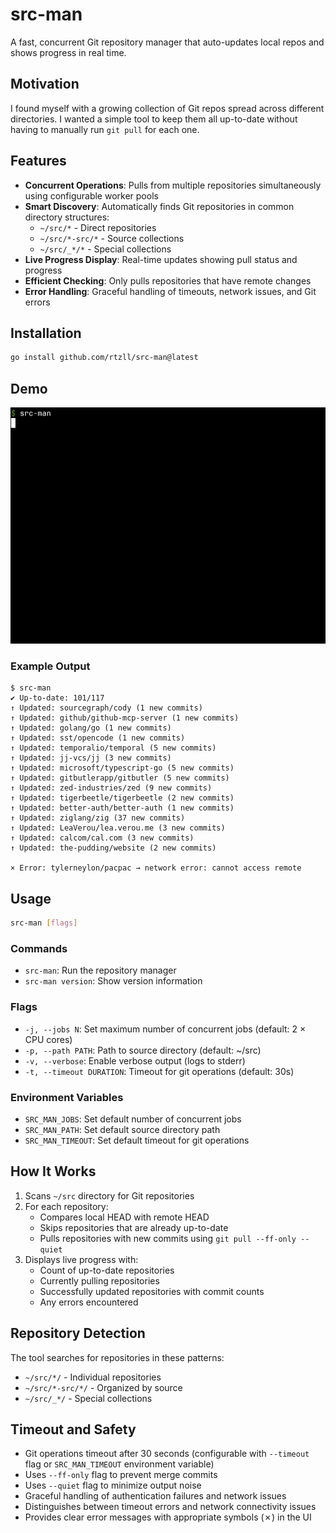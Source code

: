 # src-man

A fast, concurrent Git repository manager that auto-updates local repos and shows progress in real time.

## Motivation

I found myself with a growing collection of Git repos spread across different directories. I wanted a simple tool to keep them all up-to-date without having to manually run `git pull` for each one.

## Features

- **Concurrent Operations**: Pulls from multiple repositories simultaneously using configurable worker pools
- **Smart Discovery**: Automatically finds Git repositories in common directory structures:
  - `~/src/*` - Direct repositories
  - `~/src/*-src/*` - Source collections
  - `~/src/_*/*` - Special collections
- **Live Progress Display**: Real-time updates showing pull status and progress
- **Efficient Checking**: Only pulls repositories that have remote changes
- **Error Handling**: Graceful handling of timeouts, network issues, and Git errors

## Installation

```bash
go install github.com/rtzll/src-man@latest
```

## Demo

![CLI demo](assets/demo.gif)

### Example Output
```
$ src-man
✔ Up-to-date: 101/117
↑ Updated: sourcegraph/cody (1 new commits)
↑ Updated: github/github-mcp-server (1 new commits)
↑ Updated: golang/go (1 new commits)
↑ Updated: sst/opencode (1 new commits)
↑ Updated: temporalio/temporal (5 new commits)
↑ Updated: jj-vcs/jj (3 new commits)
↑ Updated: microsoft/typescript-go (5 new commits)
↑ Updated: gitbutlerapp/gitbutler (5 new commits)
↑ Updated: zed-industries/zed (9 new commits)
↑ Updated: tigerbeetle/tigerbeetle (2 new commits)
↑ Updated: better-auth/better-auth (1 new commits)
↑ Updated: ziglang/zig (37 new commits)
↑ Updated: LeaVerou/lea.verou.me (3 new commits)
↑ Updated: calcom/cal.com (3 new commits)
↑ Updated: the-pudding/website (2 new commits)

× Error: tylerneylon/pacpac → network error: cannot access remote
```

## Usage

```bash
src-man [flags]
```

### Commands

- `src-man`: Run the repository manager
- `src-man version`: Show version information

### Flags

- `-j, --jobs N`: Set maximum number of concurrent jobs (default: 2 × CPU cores)
- `-p, --path PATH`: Path to source directory (default: ~/src)
- `-v, --verbose`: Enable verbose output (logs to stderr)
- `-t, --timeout DURATION`: Timeout for git operations (default: 30s)

### Environment Variables

- `SRC_MAN_JOBS`: Set default number of concurrent jobs
- `SRC_MAN_PATH`: Set default source directory path
- `SRC_MAN_TIMEOUT`: Set default timeout for git operations

## How It Works

1. Scans `~/src` directory for Git repositories
2. For each repository:
   - Compares local HEAD with remote HEAD
   - Skips repositories that are already up-to-date
   - Pulls repositories with new commits using `git pull --ff-only --quiet`
3. Displays live progress with:
   - Count of up-to-date repositories
   - Currently pulling repositories
   - Successfully updated repositories with commit counts
   - Any errors encountered

## Repository Detection

The tool searches for repositories in these patterns:
- `~/src/*/` - Individual repositories
- `~/src/*-src/*/` - Organized by source
- `~/src/_*/` - Special collections

## Timeout and Safety

- Git operations timeout after 30 seconds (configurable with `--timeout` flag or `SRC_MAN_TIMEOUT` environment variable)
- Uses `--ff-only` flag to prevent merge commits
- Uses `--quiet` flag to minimize output noise
- Graceful handling of authentication failures and network issues
- Distinguishes between timeout errors and network connectivity issues
- Provides clear error messages with appropriate symbols (✗) in the UI
